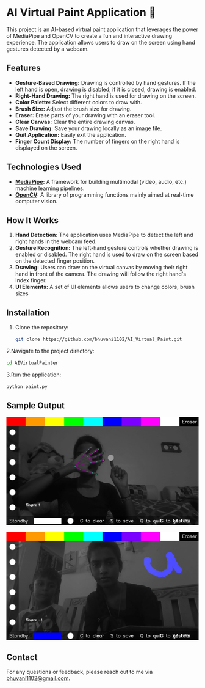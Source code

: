 # AI Virtual Paint Application 🎨

This project is an AI-based virtual paint application that leverages the power of MediaPipe and OpenCV to create a fun and interactive drawing experience. The application allows users to draw on the screen using hand gestures detected by a webcam.

## Features

- **Gesture-Based Drawing:** Drawing is controlled by hand gestures. If the left hand is open, drawing is disabled; if it is closed, drawing is enabled.
- **Right-Hand Drawing:** The right hand is used for drawing on the screen.
- **Color Palette:** Select different colors to draw with.
- **Brush Size:** Adjust the brush size for drawing.
- **Eraser:** Erase parts of your drawing with an eraser tool.
- **Clear Canvas:** Clear the entire drawing canvas.
- **Save Drawing:** Save your drawing locally as an image file.
- **Quit Application:** Easily exit the application.
- **Finger Count Display:** The number of fingers on the right hand is displayed on the screen.

## Technologies Used

- **[MediaPipe](https://google.github.io/mediapipe/solutions/hands):** A framework for building multimodal (video, audio, etc.) machine learning pipelines.
- **[OpenCV](https://opencv.org):** A library of programming functions mainly aimed at real-time computer vision.

## How It Works

1. **Hand Detection:** The application uses MediaPipe to detect the left and right hands in the webcam feed.
2. **Gesture Recognition:** The left-hand gesture controls whether drawing is enabled or disabled. The right hand is used to draw on the screen based on the detected finger position.
3. **Drawing:** Users can draw on the virtual canvas by moving their right hand in front of the camera. The drawing will follow the right hand's index finger.
4. **UI Elements:** A set of UI elements allows users to change colors, brush sizes

## Installation

1. Clone the repository:
   ```bash
   git clone https://github.com/bhuvani1102/AI_Virtual_Paint.git
   ```
2.Navigate to the project directory:
  ```bash
  cd AIVirtualPainter
 ```
3.Run the application:
```bash
python paint.py
```
## Sample Output
![output-1](AIVirtualPainter/pictures/2024825235422.jpeg)


![output-2](AIVirtualPainter/pictures/2024825161211.jpeg)
## Contact

For any questions or feedback, please reach out to me via [bhuvani1102@gmail.com](mailto:bhuvani1102@gmail.com).





